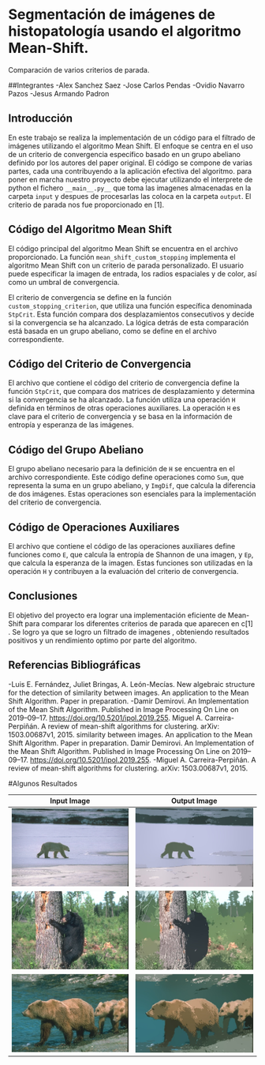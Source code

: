 # Segmentación de imágenes de histopatología usando el algoritmo Mean-Shift. 
Comparación de varios criterios de parada.  

##Integrantes
-Alex Sanchez Saez
-Jose Carlos Pendas
-Ovidio Navarro Pazos
-Jesus Armando Padron 

## Introducción
En este trabajo se realiza la implementación de un código para el filtrado de imágenes utilizando el algoritmo Mean Shift. El enfoque se centra en el uso de un criterio de convergencia específico basado en un grupo abeliano definido por los autores del paper original. El código se compone de varias partes, cada una contribuyendo a la aplicación efectiva del algoritmo. para poner en marcha nuestro proyecto debe ejecutar utilizando el interprete de python el fichero `__main__.py__` que toma las imagenes almacenadas en la carpeta `input` y despues de procesarlas las coloca en la carpeta `output`. El criterio de parada nos fue proporcionado en [1].

## Código del Algoritmo Mean Shift
El código principal del algoritmo Mean Shift se encuentra en el archivo proporcionado. La función `mean_shift_custom_stopping` implementa el algoritmo Mean Shift con un criterio de parada personalizado. El usuario puede especificar la imagen de entrada, los radios espaciales y de color, así como un umbral de convergencia.

El criterio de convergencia se define en la función `custom_stopping_criterion`, que utiliza una función específica denominada `StpCrit`. Esta función compara dos desplazamientos consecutivos y decide si la convergencia se ha alcanzado. La lógica detrás de esta comparación está basada en un grupo abeliano, como se define en el archivo correspondiente.

## Código del Criterio de Convergencia
El archivo que contiene el código del criterio de convergencia define la función `StpCrit`, que compara dos matrices de desplazamiento y determina si la convergencia se ha alcanzado. La función utiliza una operación `H` definida en términos de otras operaciones auxiliares. La operación `H` es clave para el criterio de convergencia y se basa en la información de entropía y esperanza de las imágenes.

## Código del Grupo Abeliano
El grupo abeliano necesario para la definición de `H` se encuentra en el archivo correspondiente. Este código define operaciones como `Sum`, que representa la suma en un grupo abeliano, y `ImgDif`, que calcula la diferencia de dos imágenes. Estas operaciones son esenciales para la implementación del criterio de convergencia.

## Código de Operaciones Auxiliares
El archivo que contiene el código de las operaciones auxiliares define funciones como `E`, que calcula la entropía de Shannon de una imagen, y `Ep`, que calcula la esperanza de la imagen. Estas funciones son utilizadas en la operación `H` y contribuyen a la evaluación del criterio de convergencia.

## Conclusiones
El objetivo del proyecto era lograr una implementación eficiente de Mean-Shift para comparar 
los diferentes criterios de parada que aparecen en c[1] . Se logro ya que se logro un filtrado de imagenes , obteniendo resultados positivos y un rendimiento optimo por parte del algoritmo.

## Referencias Bibliográficas 
-Luis E. Fernández, Juliet Bringas, A. León-Mecías. New algebraic structure for the detection of 
similarity between images. An application to the Mean Shift Algorithm. Paper in preparation. 
-Damir Demirovi. An Implementation of the Mean Shift Algorithm. Published in Image Processing 
On Line on 2019–09–17. https://doi.org/10.5201/ipol.2019.255. 
Miguel A. Carreira-Perpiñán. A review of mean-shift algorithms for clustering. arXiv: 
1503.00687v1, 2015. similarity between images. An application to the Mean Shift Algorithm. Paper in preparation. 
Damir Demirovi. An Implementation of the Mean Shift Algorithm. Published in Image Processing 
On Line on 2019–09–17. https://doi.org/10.5201/ipol.2019.255. 
-Miguel A. Carreira-Perpiñán. A review of mean-shift algorithms for clustering. arXiv: 
1503.00687v1, 2015. 

#Algunos Resultados

| Input Image                          | Output Image                          |
| ------------------------------------ | ------------------------------------- |
| ![Input 1](./input/100007.jpg)       | ![Output 1](./output/100007.jpg)|
| ![Input 2](./input/100039.jpg)       | ![Output 2](./output/100039.jpg)|
| ![Input 3](./input/100075.jpg)       | ![Output 3](./output/100075.jpg)|

